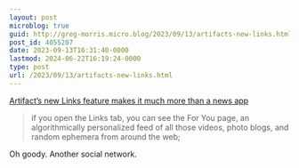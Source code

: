 ```yaml
---
layout: post
microblog: true
guid: http://greg-morris.micro.blog/2023/09/13/artifacts-new-links.html
post_id: 4055207
date: 2023-09-13T16:31:40-0000
lastmod: 2024-06-22T16:19:24-0000
type: post
url: /2023/09/13/artifacts-new-links.html
---
```

[Artifact’s new Links feature makes it much more than a news app](https://www.theverge.com/2023/9/13/23871561/artifact-links-news-reading-app-tiktok)

> if you open the Links tab, you can see the For You page, an algorithmically personalized feed of all those videos, photo blogs, and random ephemera from around the web;

Oh goody. Another social network. 
